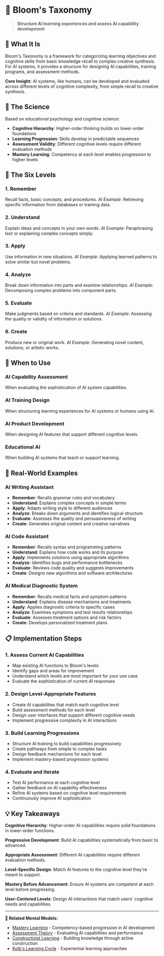 # 🎯 Bloom's Taxonomy

> **Structure AI learning experiences and assess AI capability development**

## 🎯 **What It Is**

Bloom's Taxonomy is a framework for categorizing learning objectives and cognitive skills from basic knowledge recall to complex creative synthesis. For AI systems, it provides a structure for designing AI capabilities, training programs, and assessment methods.

**Core Insight**: AI systems, like humans, can be developed and evaluated across different levels of cognitive complexity, from simple recall to creative synthesis.

## 🧠 **The Science**

Based on educational psychology and cognitive science:

- **Cognitive Hierarchy**: Higher-order thinking builds on lower-order foundations
- **Learning Progression**: Skills develop in predictable sequences
- **Assessment Validity**: Different cognitive levels require different evaluation methods
- **Mastery Learning**: Competency at each level enables progression to higher levels

## 🎯 **The Six Levels**

### **1. Remember**
Recall facts, basic concepts, and procedures.
*AI Example*: Retrieving specific information from databases or training data.

### **2. Understand**
Explain ideas and concepts in your own words.
*AI Example*: Paraphrasing text or explaining complex concepts simply.

### **3. Apply**
Use information in new situations.
*AI Example*: Applying learned patterns to solve similar but novel problems.

### **4. Analyze**
Break down information into parts and examine relationships.
*AI Example*: Decomposing complex problems into component parts.

### **5. Evaluate**
Make judgments based on criteria and standards.
*AI Example*: Assessing the quality or validity of information or solutions.

### **6. Create**
Produce new or original work.
*AI Example*: Generating novel content, solutions, or artistic works.

## 🎯 **When to Use**

### **AI Capability Assessment**
When evaluating the sophistication of AI system capabilities.

### **AI Training Design**
When structuring learning experiences for AI systems or humans using AI.

### **AI Product Development**
When designing AI features that support different cognitive levels.

### **Educational AI**
When building AI systems that teach or support learning.

## 🚀 **Real-World Examples**

### **AI Writing Assistant**
- **Remember**: Recalls grammar rules and vocabulary
- **Understand**: Explains complex concepts in simple terms
- **Apply**: Adapts writing style to different audiences
- **Analyze**: Breaks down arguments and identifies logical structure
- **Evaluate**: Assesses the quality and persuasiveness of writing
- **Create**: Generates original content and creative narratives

### **AI Code Assistant**
- **Remember**: Recalls syntax and programming patterns
- **Understand**: Explains how code works and its purpose
- **Apply**: Implements solutions using appropriate algorithms
- **Analyze**: Identifies bugs and performance bottlenecks
- **Evaluate**: Reviews code quality and suggests improvements
- **Create**: Designs new algorithms and software architectures

### **AI Medical Diagnostic System**
- **Remember**: Recalls medical facts and symptom patterns
- **Understand**: Explains disease mechanisms and treatments
- **Apply**: Applies diagnostic criteria to specific cases
- **Analyze**: Examines symptoms and test results relationships
- **Evaluate**: Assesses treatment options and risk factors
- **Create**: Develops personalized treatment plans

## 📋 **Implementation Steps**

### **1. Assess Current AI Capabilities**
- Map existing AI functions to Bloom's levels
- Identify gaps and areas for improvement
- Understand which levels are most important for your use case
- Evaluate the sophistication of current AI responses

### **2. Design Level-Appropriate Features**
- Create AI capabilities that match each cognitive level
- Build assessment methods for each level
- Design user interfaces that support different cognitive needs
- Implement progressive complexity in AI interactions

### **3. Build Learning Progressions**
- Structure AI training to build capabilities progressively
- Create pathways from simple to complex tasks
- Design feedback mechanisms for each level
- Implement mastery-based progression systems

### **4. Evaluate and Iterate**
- Test AI performance at each cognitive level
- Gather feedback on AI capability effectiveness
- Refine AI systems based on cognitive level requirements
- Continuously improve AI sophistication

## 💡 **Key Takeaways**

**Cognitive Hierarchy**: Higher-order AI capabilities require solid foundations in lower-order functions.

**Progressive Development**: Build AI capabilities systematically from basic to advanced.

**Appropriate Assessment**: Different AI capabilities require different evaluation methods.

**Level-Specific Design**: Match AI features to the cognitive level they're meant to support.

**Mastery Before Advancement**: Ensure AI systems are competent at each level before progressing.

**User-Centered Levels**: Design AI interactions that match users' cognitive needs and capabilities.

---

**🔗 Related Mental Models:**
- [Mastery Learning](./mastery-learning.md) - Competency-based progression in AI development
- [Assessment Theory](./assessment-theory.md) - Evaluating AI capabilities and performance
- [Constructivist Learning](./constructivist-learning.md) - Building knowledge through active construction
- [Kolb's Learning Cycle](./kolbs-learning-cycle.md) - Experiential learning approaches